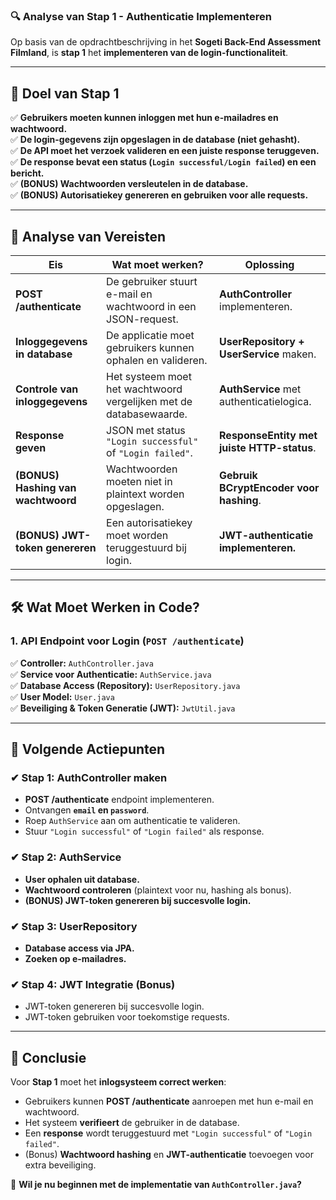 ### **🔍 Analyse van Stap 1 - Authenticatie Implementeren**

Op basis van de opdrachtbeschrijving in het **Sogeti Back-End Assessment Filmland**, is **stap 1** het **implementeren van de login-functionaliteit**.

---

## **📌 Doel van Stap 1**
✅ **Gebruikers moeten kunnen inloggen met hun e-mailadres en wachtwoord.**  
✅ **De login-gegevens zijn opgeslagen in de database (niet gehasht).**  
✅ **De API moet het verzoek valideren en een juiste response teruggeven.**  
✅ **De response bevat een status (`Login successful/Login failed`) en een bericht.**  
✅ **(BONUS) Wachtwoorden versleutelen in de database.**  
✅ **(BONUS) Autorisatiekey genereren en gebruiken voor alle requests.**

---

## **🔹 Analyse van Vereisten**
| **Eis** | **Wat moet werken?** | **Oplossing** |
|---------|----------------------|--------------|
| **POST /authenticate** | De gebruiker stuurt e-mail en wachtwoord in een JSON-request. | **AuthController** implementeren. |
| **Inloggegevens in database** | De applicatie moet gebruikers kunnen ophalen en valideren. | **UserRepository + UserService** maken. |
| **Controle van inloggegevens** | Het systeem moet het wachtwoord vergelijken met de databasewaarde. | **AuthService** met authenticatielogica. |
| **Response geven** | JSON met status `"Login successful"` of `"Login failed"`. | **ResponseEntity met juiste HTTP-status**. |
| **(BONUS) Hashing van wachtwoord** | Wachtwoorden moeten niet in plaintext worden opgeslagen. | **Gebruik BCryptEncoder voor hashing**. |
| **(BONUS) JWT-token genereren** | Een autorisatiekey moet worden teruggestuurd bij login. | **JWT-authenticatie implementeren.** |

---

## **🛠️ Wat Moet Werken in Code?**
### **1. API Endpoint voor Login (`POST /authenticate`)**
✅ **Controller:** `AuthController.java`  
✅ **Service voor Authenticatie:** `AuthService.java`  
✅ **Database Access (Repository):** `UserRepository.java`  
✅ **User Model:** `User.java`  
✅ **Beveiliging & Token Generatie (JWT):** `JwtUtil.java`

---

## **📌 Volgende Actiepunten**
### **✔ Stap 1: AuthController maken**
- **POST /authenticate** endpoint implementeren.
- Ontvangen **`email` en `password`**.
- Roep `AuthService` aan om authenticatie te valideren.
- Stuur `"Login successful"` of `"Login failed"` als response.

### **✔ Stap 2: AuthService**
- **User ophalen uit database.**
- **Wachtwoord controleren** (plaintext voor nu, hashing als bonus).
- **(BONUS) JWT-token genereren bij succesvolle login.**

### **✔ Stap 3: UserRepository**
- **Database access via JPA.**
- **Zoeken op e-mailadres.**

### **✔ Stap 4: JWT Integratie (Bonus)**
- JWT-token genereren bij succesvolle login.
- JWT-token gebruiken voor toekomstige requests.

---

## **🎯 Conclusie**
Voor **Stap 1** moet het **inlogsysteem correct werken**:
- Gebruikers kunnen **POST /authenticate** aanroepen met hun e-mail en wachtwoord.
- Het systeem **verifieert** de gebruiker in de database.
- Een **response** wordt teruggestuurd met `"Login successful"` of `"Login failed"`.
- (Bonus) **Wachtwoord hashing** en **JWT-authenticatie** toevoegen voor extra beveiliging.

🚀 **Wil je nu beginnen met de implementatie van `AuthController.java`?**